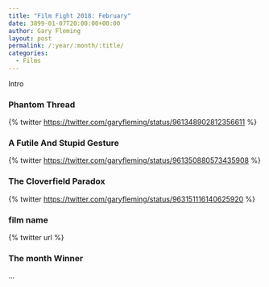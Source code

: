 ```yaml
---
title: "Film Fight 2018: February"
date: 3899-01-07T20:00:00+00:00
author: Gary Fleming
layout: post
permalink: /:year/:month/:title/
categories:
  - Films
---
```


Intro

### Phantom Thread

{% twitter https://twitter.com/garyfleming/status/961348902812356611 %}

### A Futile And Stupid Gesture

{% twitter https://twitter.com/garyfleming/status/961350880573435908 %}

### The Cloverfield Paradox

{% twitter https://twitter.com/garyfleming/status/963151116140625920 %}

### film name

{% twitter url %}


### The month Winner

...
